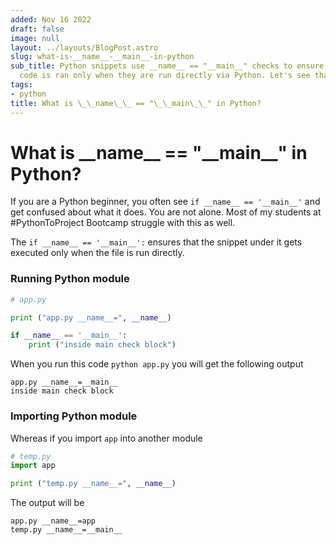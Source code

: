 ```yaml
---
added: Nov 16 2022
draft: false
image: null
layout: ../layouts/BlogPost.astro
slug: what-is-__name__-__main__-in-python
sub_title: Python snippets use __name__ == "__main__" checks to ensure that the module-specific
  code is ran only when they are run directly via Python. Let's see that with an example
tags:
- python
title: What is \_\_name\_\_ == "\_\_main\_\_" in Python?
---
```


# What is \_\_name\_\_ == "\_\_main\_\_" in Python?

If you are a Python beginner, you often see `if __name__ == '__main__'` and get confused about what it does. You are not alone. Most of my students at #PythonToProject Bootcamp struggle with this as well.

The `if __name__ == '__main__':` ensures that the snippet under it gets executed only when the file is run directly.

### Running Python module

```python
# app.py

print ("app.py __name__=", __name__)

if __name__ == '__main__':
    print ("inside main check block")
```

When you run this code `python app.py` you will get the following output

```
app.py __name__=__main__
inside main check block
```

### Importing Python module

Whereas if you import `app` into another module

```python
# temp.py
import app

print ("temp.py __name__=", __name__)
```

The output will be

```
app.py __name__=app
temp.py __name__=__main__
```
